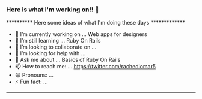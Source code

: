 ### Here is what i'm working on!! 👋

********** Here some ideas of what I'm doing these days *************

- 🔭 I’m currently working on ... Web apps for designers
- 🌱 I’m still learning ... Ruby On Rails
- 👯 I’m looking to collaborate on ...
- 🤔 I’m looking for help with ...
- 💬 Ask me about ... Basics of Ruby On Rails
- 📫 How to reach me: ... https://twitter.com/rachediomar5
- 😄 Pronouns: ...
- ⚡ Fun fact: ...
-------------------------------------------------------------------
